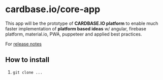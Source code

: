 # cardbase.io/core-app

This app will be the prototype of **CARDBASE.IO platform** to enable much faster implementation of
**platform based ideas** w/ angular, firebase platform, material.io, PWA, puppeteer and applied best practices.



For [release notes](https://github.com/tansudasli/angular-sandbox/wiki)

## How to install

1. `git clone ...`


